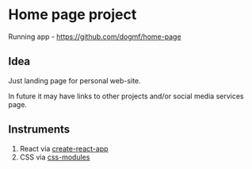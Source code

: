 # Home page project

Running app - https://github.com/dogmf/home-page

## Idea

Just landing page for personal web-site.

In future it may have links to other projects and/or social media services page.

## Instruments

1. React via [create-react-app](https://github.com/facebook/create-react-app)
2. CSS via [css-modules](https://github.com/css-modules/css-modules)